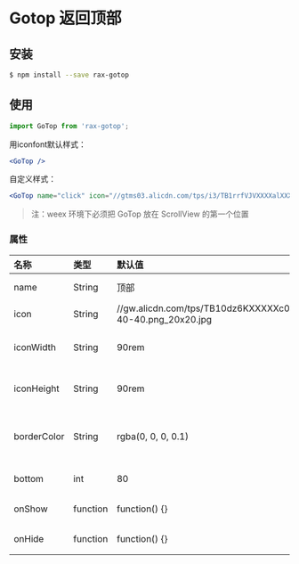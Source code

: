 # Gotop 返回顶部

## 安装

```bash
$ npm install --save rax-gotop
```

## 使用

```jsx
import GoTop from 'rax-gotop';
```

用iconfont默认样式：

```jsx
<GoTop />
```

自定义样式：

```jsx
<GoTop name="click" icon="//gtms03.alicdn.com/tps/i3/TB1rrfVJVXXXXalXXXXGEZzGpXX-40-40.png" />
```
> 注：weex 环境下必须把 GoTop 放在 ScrollView 的第一个位置

### 属性

|名称|类型|默认值|描述|
|:---------------|:--------|:----|:----------|
|name|String|顶部|图标name|
|icon|String|//gw.alicdn.com/tps/TB10dz6KXXXXXc0XFXXXXXXXXXX-40-40.png_20x20.jpg|图标url|
|iconWidth|String|90rem|返回顶部container宽度|
|iconHeight|String|90rem|返回顶部container高度|
|borderColor|String|rgba(0, 0, 0, 0.1)|返回顶部container border颜色|
|bottom|int|80|离底部的距离|
|onShow|function|function() {}|icon显示回调|
|onHide|function|function() {}|icon消失回调|
